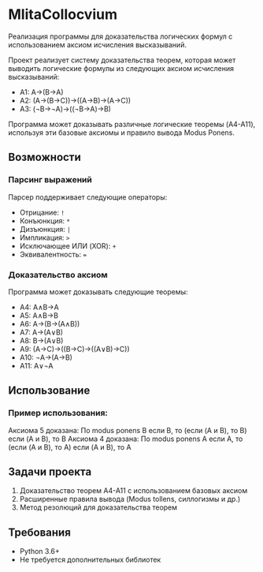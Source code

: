 # MlitaCollocvium
Реализация программы для доказательства логических формул с использованием аксиом исчисления высказываний.

Проект реализует систему доказательства теорем, которая может выводить логические формулы из следующих аксиом исчисления высказываний:

- A1: A→(B→A)
- A2: (A→(B→C))→((A→B)→(A→C))
- A3: (¬B→¬A)→((¬B→A)→B)

Программа может доказывать различные логические теоремы (A4-A11), используя эти базовые аксиомы и правило вывода Modus Ponens.

## Возможности

### Парсинг выражений

Парсер поддерживает следующие операторы:
- Отрицание: `!`
- Конъюнкция: `*`
- Дизъюнкция: `|`
- Импликация: `>`
- Исключающее ИЛИ (XOR): `+`
- Эквивалентность: `=`


### Доказательство аксиом

Программа может доказывать следующие теоремы:
- A4: A∧B→A
- A5: A∧B→B
- A6: A→(B→(A∧B))
- A7: A→(A∨B)
- A8: B→(A∨B)
- A9: (A→C)→((B→C)→((A∨B)→C))
- A10: ¬A→(A→B)
- A11: A∨¬A

## Использование

### Пример использования:
Аксиома 5 доказана: По modus ponens
 B 
 если B, то (если (A и B), то B) 
 если (A и B), то B
Аксиома 4 доказана: По modus ponens
 A 
 если A, то (если (A и B), то A) 
 если (A и B), то A


## Задачи проекта

1. Доказательство теорем A4-A11 с использованием базовых аксиом
2. Расширенные правила вывода (Modus tollens, силлогизмы и др.)
3. Метод резолюций для доказательства теорем

## Требования

- Python 3.6+
- Не требуется дополнительных библиотек
